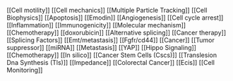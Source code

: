 [[Cell motility]]
[[Cell mechanics]]
[[Multiple Particle Tracking]]
[[Cell Biophysics]]
[[Apoptosis]]
[[Emodin]]
[[Angiogenesis]]
[[Cell cycle arrest]]
[[Inflammation]]
[[Immunogenicity]]
[[Molecular mechanism]]
[[Chemotherapy]]
[[doxorubicin]]
[[Alternative splicing]]
[[Cancer therapy]]
[[Splicing Factors]]
[[Emt/metastasis]]
[[Fgfr/cd44]]
[[Cancer]]
[[Tumor suppressor]]
[[miRNA]]
[[Metastasis]]
[[YAP]]
[[Hippo Signaling]]
[[Chemotherapy]]
[[In silico]]
[[Cancer Stem Cells (Cscs)]]
[[Translesion Dna Synthesis (Tls)]]
[[Impedance]]
[[Colorectal Cancer]]
[[Ecis]]
[[Cell Monitoring]]
